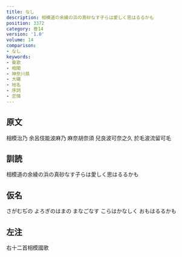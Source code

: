 ```yaml
---
title: なし
description: 相模道の余綾の浜の真砂なす子らは愛しく思はるるかも
position: 3372
category: 巻14
version: '1.0'
volume: 14
comparison:
- なし
keywords:
- 東歌
- 相聞
- 神奈川県
- 大磯
- 地名
- 序詞
- 恋情
---
```


## 原文

相模治乃 余呂伎能波麻乃 麻奈胡奈須 兒良波可奈之久 於毛波流留可毛

## 訓読

相模道の余綾の浜の真砂なす子らは愛しく思はるるかも

## 仮名

さがむぢの よろぎのはまの まなごなす こらはかなしく おもはるるかも

## 左注

右十二首相模國歌
